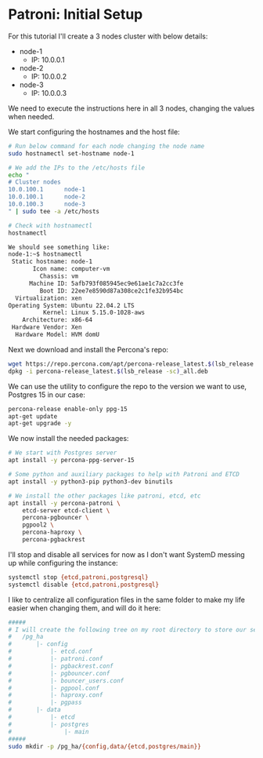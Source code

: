 # Patroni: Initial Setup

For this tutorial I'll create a 3 nodes cluster with below details:
 - node-1 
    - IP: 10.0.0.1
 - node-2 
    - IP: 10.0.0.2
 - node-3 
    - IP: 10.0.0.3

We need to execute the instructions here in all 3 nodes, changing the values when needed.

We start configuring the hostnames and the host file:

```bash
# Run below command for each node changing the node name
sudo hostnamectl set-hostname node-1

# We add the IPs to the /etc/hosts file
echo "
# Cluster nodes
10.0.100.1      node-1
10.0.100.1      node-2
10.0.100.3      node-3
" | sudo tee -a /etc/hosts

# Check with hostnamectl
hostnamectl

We should see something like:
node-1:~$ hostnamectl
 Static hostname: node-1
       Icon name: computer-vm
         Chassis: vm
      Machine ID: 5afb793f085945ec9e61ae1c7a2cc3fe
         Boot ID: 22ee7e8590d87a308ce2c1fe32b954bc
  Virtualization: xen
Operating System: Ubuntu 22.04.2 LTS              
          Kernel: Linux 5.15.0-1028-aws
    Architecture: x86-64
 Hardware Vendor: Xen
  Hardware Model: HVM domU
```

Next we download and install the Percona's repo:

```bash
wget https://repo.percona.com/apt/percona-release_latest.$(lsb_release -sc)_all.deb
dpkg -i percona-release_latest.$(lsb_release -sc)_all.deb
```

We can use the utility to configure the repo to the version we want to use, Postgres 15 in our case:

```bash
percona-release enable-only ppg-15
apt-get update
apt-get upgrade -y
```

We now install the needed packages:

```bash
# We start with Postgres server
apt install -y percona-ppg-server-15

# Some python and auxiliary packages to help with Patroni and ETCD
apt install -y python3-pip python3-dev binutils

# We install the other packages like patroni, etcd, etc
apt install -y percona-patroni \
    etcd-server etcd-client \
    percona-pgbouncer \
    pgpool2 \
    percona-haproxy \
    percona-pgbackrest 
```

I'll stop and disable all services for now as I don't want SystemD messing up while configuring the instance:

```bash
systemctl stop {etcd,patroni,postgresql}
systemctl disable {etcd,patroni,postgresql}
```

I like to centralize all configuration files in the same folder to make my life easier when changing them, and will do it here:

```bash
#####
# I will create the following tree on my root directory to store our setup:
#   /pg_ha
#       |- config
#           |- etcd.conf
#           |- patroni.conf
#           |- pgbackrest.conf
#           |- pgbouncer.conf
#           |- bouncer_users.conf
#           |- pgpool.conf
#           |- haproxy.conf
#           |- pgpass
#       |- data
#           |- etcd
#           |- postgres
#               |- main
#####
sudo mkdir -p /pg_ha/{config,data/{etcd,postgres/main}}
```